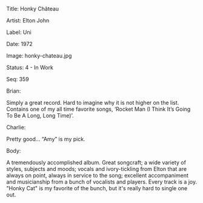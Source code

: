 Title:  Honky Château

Artist: Elton John

Label:  Uni

Date:   1972

Image:  honky-chateau.jpg

Status: 4 - In Work

Seq:    359

Brian: 

Simply a great record. Hard to imagine why it is not higher on the list. Contains one of my all time favorite songs, ‘Rocket Man (I Think It’s Going To Be A Long, Long Time)’.

Charlie: 

Pretty good… “Amy” is my pick. 

Body: 

A tremendously accomplished album. Great songcraft; a wide variety of styles, subjects and moods; vocals and ivory-tickling from Elton that are always on point, always in service to the song; excellent accompaniment and musicianship from a bunch of vocalists and players. Every track is a joy. "Honky Cat" is my favorite of the bunch, but it's really hard to single one out. 
